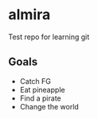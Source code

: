 # almira
Test repo for learning git


## Goals
* Catch FG
* Eat pineapple
* Find a pirate
* Change the world